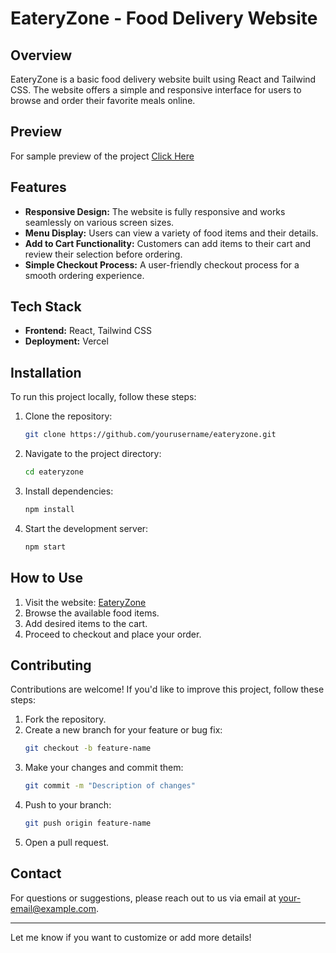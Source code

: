 
# EateryZone - Food Delivery Website

## Overview

EateryZone is a basic food delivery website built using React and Tailwind CSS. The website offers a simple and responsive interface for users to browse and order their favorite meals online.

## Preview
For sample preview of the project [Click Here](https://eateryzone.vercel.app/)

## Features

- **Responsive Design:** The website is fully responsive and works seamlessly on various screen sizes.
- **Menu Display:** Users can view a variety of food items and their details.
- **Add to Cart Functionality:** Customers can add items to their cart and review their selection before ordering.
- **Simple Checkout Process:** A user-friendly checkout process for a smooth ordering experience.

## Tech Stack

- **Frontend:** React, Tailwind CSS
- **Deployment:** Vercel

## Installation

To run this project locally, follow these steps:

1. Clone the repository:
   ```bash
   git clone https://github.com/yourusername/eateryzone.git
   ```
2. Navigate to the project directory:
   ```bash
   cd eateryzone
   ```
3. Install dependencies:
   ```bash
   npm install
   ```
4. Start the development server:
   ```bash
   npm start
   ```

## How to Use

1. Visit the website: [EateryZone](https://eateryzone.vercel.app/)
2. Browse the available food items.
3. Add desired items to the cart.
4. Proceed to checkout and place your order.

## Contributing

Contributions are welcome! If you'd like to improve this project, follow these steps:

1. Fork the repository.
2. Create a new branch for your feature or bug fix:
   ```bash
   git checkout -b feature-name
   ```
3. Make your changes and commit them:
   ```bash
   git commit -m "Description of changes"
   ```
4. Push to your branch:
   ```bash
   git push origin feature-name
   ```
5. Open a pull request.


## Contact

For questions or suggestions, please reach out to us via email at [your-email@example.com](mailto:shrey280302@gmail.com).

---

Let me know if you want to customize or add more details!
